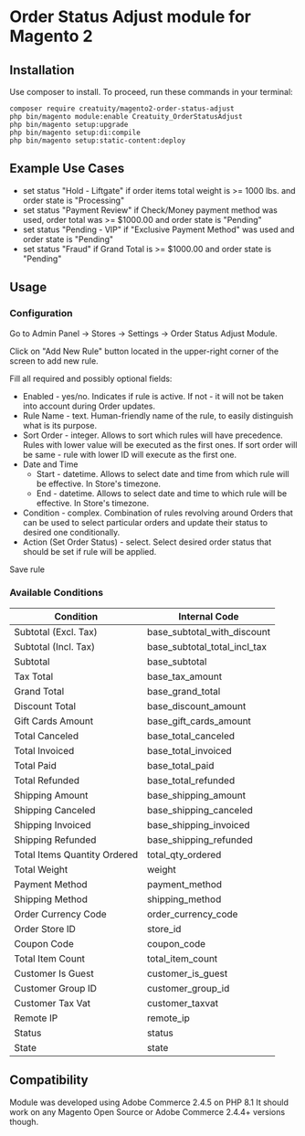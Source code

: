 # Order Status Adjust module for Magento 2

## Installation
Use composer to install. To proceed, run these commands in your terminal:
```
composer require creatuity/magento2-order-status-adjust
php bin/magento module:enable Creatuity_OrderStatusAdjust
php bin/magento setup:upgrade
php bin/magento setup:di:compile
php bin/magento setup:static-content:deploy
```

## Example Use Cases
- set status "Hold - Liftgate" if order items total weight is >= 1000 lbs. and order state is "Processing"
- set status "Payment Review" if Check/Money payment method was used, order total was >= $1000.00 and order state is "Pending"
- set status "Pending - VIP" if "Exclusive Payment Method" was used and order state is "Pending"
- set status "Fraud" if Grand Total is >= $1000.00 and order state is "Pending"

## Usage
### Configuration
Go to Admin Panel -> Stores -> Settings -> Order Status Adjust Module.

Click on "Add New Rule" button located in the upper-right corner of the screen to add new rule.

Fill all required and possibly optional fields:
- Enabled - yes/no. Indicates if rule is active. If not - it will not be taken into account during Order updates.
- Rule Name - text. Human-friendly name of the rule, to easily distinguish what is its purpose.
- Sort Order - integer. Allows to sort which rules will have precedence. Rules with lower value will be executed as the first ones. If sort order will be same - rule with lower ID will execute as the first one.
- Date and Time
  - Start - datetime. Allows to select date and time from which rule will be effective. In Store's timezone.
  - End - datetime. Allows to select date and time to which rule will be effective. In Store's timezone.
- Condition - complex. Combination of rules revolving around Orders that can be used to select particular orders and update their status to desired one conditionally.
- Action (Set Order Status) - select. Select desired order status that should be set if rule will be applied.

Save rule

### Available Conditions
| Condition                    | Internal Code                |
|------------------------------|------------------------------|
| Subtotal (Excl. Tax)         | base_subtotal_with_discount  |
| Subtotal (Incl. Tax)         | base_subtotal_total_incl_tax |
| Subtotal                     | base_subtotal                |
| Tax Total                    | base_tax_amount              |
| Grand Total                  | base_grand_total             |
| Discount Total               | base_discount_amount         |
| Gift Cards Amount            | base_gift_cards_amount       |
| Total Canceled               | base_total_canceled          |
| Total Invoiced               | base_total_invoiced          |
| Total Paid                   | base_total_paid              |
| Total Refunded               | base_total_refunded          |
| Shipping Amount              | base_shipping_amount         |
| Shipping Canceled            | base_shipping_canceled       |
| Shipping Invoiced            | base_shipping_invoiced       |
| Shipping Refunded            | base_shipping_refunded       |
| Total Items Quantity Ordered | total_qty_ordered            |
| Total Weight                 | weight                       |
| Payment Method               | payment_method               |
| Shipping Method              | shipping_method              |
| Order Currency Code          | order_currency_code          |
| Order Store ID               | store_id                     |
| Coupon Code                  | coupon_code                  |
| Total Item Count             | total_item_count             |
| Customer Is Guest            | customer_is_guest            |
| Customer Group ID            | customer_group_id            |
| Customer Tax Vat             | customer_taxvat              |
| Remote IP                    | remote_ip                    |
| Status                       | status                       |
| State                        | state                        |

## Compatibility
Module was developed using Adobe Commerce 2.4.5 on PHP 8.1
It should work on any Magento Open Source or Adobe Commerce 2.4.4+ versions though.
